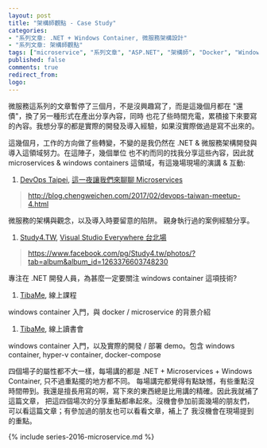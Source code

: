 ```yaml
---
layout: post
title: "架構師觀點 - Case Study"
categories:
- "系列文章: .NET + Windows Container, 微服務架構設計"
- "系列文章: 架構師觀點"
tags: ["microservice", "系列文章", "ASP.NET", "架構師", "Docker", "Windows Container"]
published: false
comments: true
redirect_from:
logo: 
---
```


微服務這系列的文章暫停了三個月，不是沒興趣寫了，而是這幾個月都在 "還債"，換了另一種形式在產出分享內容，同時
也花了些時間充電，累積接下來要寫的內容。我想分享的都是實際的開發及導入經驗，如果沒實際做過是寫不出來的。

這幾個月，工作的方向做了些轉變，不變的是我仍然在 .NET & 微服務架構開發與導入這領域努力。在這陣子，幾個單位
也不約而同的找我分享這些內容，因此就 microservices & windows containers 這領域，有這幾場現場的演講 & 互動:

1. [DevOps Taipei](https://www.facebook.com/groups/DevOpsTaiwan/?fref=ts), [這一夜讓我們來聊聊 Microservices](http://devops.kktix.cc/events/meetup4-cm-tools-96091c-b7dd89)
> http://blog.chengweichen.com/2017/02/devops-taiwan-meetup-4.html

微服務的架構與觀念，以及導入時要留意的陷阱。
親身執行過的案例經驗分享。

1. [Study4.TW](https://www.facebook.com/Study4.tw/?fref=ts), [Visual Studio Everywhere 台北場](http://study4-tw.kktix.cc/events/study4devtaipei)
> https://www.facebook.com/pg/Study4.tw/photos/?tab=album&album_id=1263376603748230

專注在 .NET 開發人員，為甚麼一定要關注 windows container 這項技術?

1. [TibaMe](), 線上課程

windows container 入門，與 docker / microservice 的背景介紹

1. [TibaMe](), 線上讀書會

windows container 入門，以及實際的開發 / 部署 demo。包含 windows container, hyper-v container, docker-compose



四個場子的屬性都不大一樣，每場講的都是 .NET + Microservices + Windows Container, 只不過重點擺的地方都不同。
每場講完都覺得有點缺憾，有些重點沒時間帶到。我還是擅長用寫的啊，寫下來的東西總是比用講的精確。因此我就補了這篇文章，
把這四個場次的分享重點都串起來。沒機會參加前面幾場的朋友們，可以看這篇文章；有參加過的朋友也可以看看文章，補上了
我沒機會在現場提到的重點。

<!--more-->

{% include series-2016-microservice.md %}


